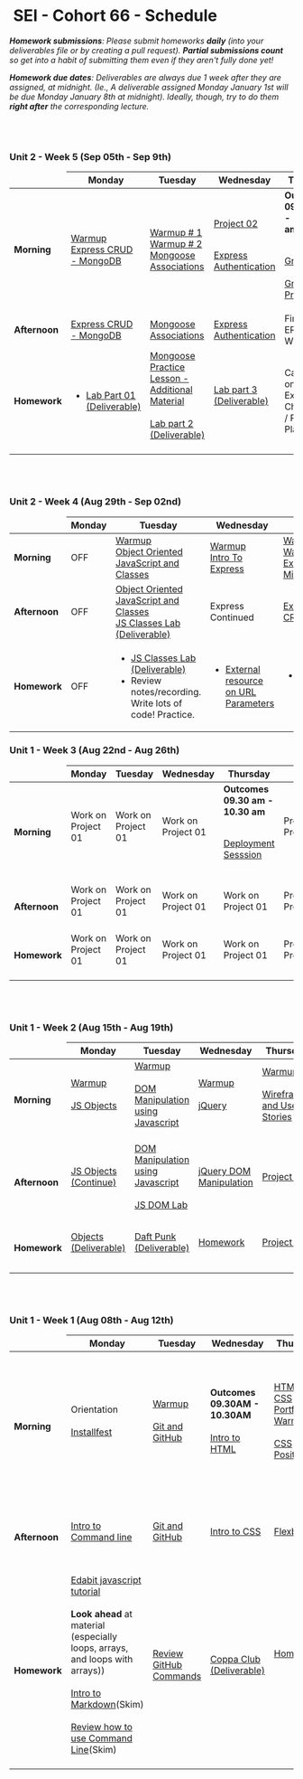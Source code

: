 
<h1><img src="https://ga-dash.s3.amazonaws.com/production/assets/logo-9f88ae6c9c3871690e33280fcf557f33.png" alt="" style="max-width:100%;"></a> SEI - Cohort 66 - Schedule</h1>

<i><strong>Homework submissions</strong>: Please submit homeworks <strong>daily</strong> (into your deliverables file or by creating a pull request). <strong>Partial submissions count</strong> so get into a habit of submitting them even if they aren't fully done yet!</i>

<i><strong>Homework due dates</strong>: Deliverables are always due 1 week after they are assigned, at midnight. (Ie., A deliverable assigned Monday January 1st will be due Monday January 8th at midnight). Ideally, though, try to do them <strong>right after</strong> the corresponding lecture.</i>


<br>
</hr>
<br>

### Unit 2 - Week 5 (Sep 05th - Sep 9th)

<table>
<thead>
<tr>
  <td></td>
  <th>Monday</th>
  <th>Tuesday</th>
  <th>Wednesday</th>
  <th>Thursday</th>
  <th>Friday</th>
</tr>
</thead>
<tbody>

<tr>
  <td><strong>Morning</strong></td>
    <td>
    <a href="https://www.codewars.com/kata/56efc695740d30f963000557/train/javascript">Warmup</a> <br>
          <a href="Lessons/Week04/Day05/express-crud-mongoDB.md">Express CRUD - MongoDB</a></td>

  <td> <a href="https://www.codewars.com/kata/558fc85d8fd1938afb000014/train/javascript">Warmup # 1</a> <br>
    <a href="https://www.codewars.com/kata/569d488d61b812a0f7000015/train/javascript">Warmup # 2</a> <br>
  <a href="Lessons/Week05/Day01/mongoose-associations/readme.md">Mongoose Associations</a>  </td>
  <td> 
      <a href="Projects/Project-2/readme.md">Project 02</a></br></br>

  <a href="Lessons/Week05/Day02/express-auth/README.md">Express Authentication</a> 
  </td>
  <td> 
<strong> Outcomes 09.30 am - 10.30 am</strong> </br></br>

  <a href="Lessons/Week05/Day03/GroupGIT/README.md">Group GIT</a>
  <br>  <br>
  <a href="Lessons/Week05/Day03/GroupGIT/Lab-GroupGIT.md">Group GIT Practice</a>
   </td>
  <td>
OFF
  </td>  

</tr>

<tr>
  <td><strong>Afternoon</strong></td>
  
  <td>
  <a href="Lessons/Week04/Day05/express-crud-mongoDB.md">Express CRUD - MongoDB</a>
  </td>

  <td> <a href="Lessons/Week05/Day01/mongoose-associations/readme.md">Mongoose Associations</a>  </td>
  <td><a href="Lessons/Week05/Day02/express-auth/README.md">Express Authentication</a> </td>
  <td>
  Finalize ERD & Wireframes</td>

   <td>
OFF
  </td>

</tr>

<tr>
  <td><strong>Homework</strong></td>

  <td>
    <ul>
      <li><a href="Lessons/Week04/Day05/express-crud-mongoDB.md">Lab Part 01 (Deliverable)</a></li>
    </ul>
  </td>

  <td>     
  <a href="Lessons/Week05/Day01/mongoose-intro.md">Mongoose Practice Lesson - Additional Material </a></br></br>
    <a href="Lessons/Week05/Day01/mongoose-associations/readme.md#Lab"> Lab part 2 (Deliverable)</a></br></br>
    <!-- <a href="Lessons/Week05/Day01/js-promises-lab">JS Promises Lab (Optional)</a> -->
  </td>
  <td>
    <a href="Lessons/Week05/Day02/express-auth/README.md#Lab">Lab part 3 (Deliverable)</a><br /><br />
  </td>
  <td>
     Catch up on Labs / Extra Challenges / Project 2 Planning
  </td>
  <td>
OFF
  </td>

</tr>

</tbody>
</table>




<br>
</hr>
<br>

### Unit 2 - Week 4 (Aug 29th - Sep 02nd)

<table>
<thead>
<tr>
  <td></td>
  <th>Monday</th>
  <th>Tuesday</th>
  <th>Wednesday</th>
  <th>Thursday</th>
  <th>Friday</th>
</tr>
</thead>
<tbody>

<tr>
  <td><strong>Morning</strong></td>

  <td>
   OFF </td>

  <td> <a href="Warmups/Week04/Day01/README.md">Warmup</a> <br>
          <a href="Lessons/Week04/Day01/OOJS/README.md">Object Oriented JavaScript and Classes</a></td>
  <td><a href="https://www.codewars.com/kata/5467e4d82edf8bbf40000155/train/javascript">Warmup</a> <br>
          <a href="Lessons/Week04/Day02/express-lesson.md">Intro To Express</a></td></td>
  <td><a href="https://www.codewars.com/kata/51f2d1cafc9c0f745c00037d/train/javascript">Warmup #1</a> <br>
      <a href="https://www.codewars.com/kata/5412509bd436bd33920011bc/train/javascript">Warmup #2</a> <br>
          <a href="Lessons/Week04/Day02/express-lesson.md#middleware-1">Express MiddleWare</a></td>
  <td>
    <a href="Warmups/Week04/Day04/express-api-warmup.md">Warmup</a> <br>
  <!-- <a href="https://www.codewars.com/kata/558fc85d8fd1938afb000014/train/javascript">Warmup #1</a> <br>
  <a href="https://www.codewars.com/kata/569d488d61b812a0f7000015/train/javascript">Warmup #2</a> <br> -->
          <a href="Lessons/Week04/Day04/mongodb-intro.md">Intro to MongoDB</a> </td>
  <!-- <td>
   <a href="https://www.codewars.com/kata/56efc695740d30f963000557/train/javascript">Warmup</a> <br>
          <a href="Lessons/Week04/Day05/express-crud-mongoDB.md">Express CRUD - MongoDB</a></td> -->
</tr>

<tr>
  <td><strong>Afternoon</strong></td>
    <td>
   OFF </td>
  <td> <a href="Lessons/Week04/Day01/OOJS/README.md">Object Oriented JavaScript and Classes</a> <br>
   <a href="Lessons/Week04/Day01/OOJS/README.md#Labs">JS Classes Lab (Deliverable)</a> </td>
  <td>Express Continued</td>
  <td>
  <a href="Lessons/Week04/Day02/express-lesson.md#express-as-an-api-1">Express API CRUD</a></td>
  <!-- <td><a href="Lessons/Week04/Day03/dev-skills-lab-part-1.md">Dev Skills Lab Part 1 (Deliverable)</a></td> -->
  <td><a href="Lessons/Week04/Day04/mongodb-intro.md">MongoDB Continued</a> </td>

  <!-- <td><a href="Lessons/Week04/Day05/express-crud-mongoDB.md">Express CRUD - MongoDB</a></td> -->
</tr>

<tr>
  <td><strong>Homework</strong></td>
    <td>
   OFF </td>
  <td>  <ul>
      <li><a href="Lessons/Week04/Day01/OOJS/README.md">JS Classes Lab (Deliverable)</a></li>
      <li>Review notes/recording. Write lots of code! Practice.</li>
    </ul></td>
  <td>
    <ul>
      <li><a href="https://ncoughlin.com/posts/express-route-parameters/">External resource on URL Parameters</a></li>
    </ul>
  </td>
  <td>
    <ul>
      <li><a href="Lessons/Week04/Day03/dev-skills-lab-part-1.md">Dev Skills Lab Part 1 (Deliverable)</a></li>
    </ul>
  </td>
  <td>
    <ul>
      <li><a href="Lessons/Week04/Day04/dev-skills-lab-part-2.md">Dev Skills Lab Part 2 (Deliverable)</a></li>
    </ul>
  </td>
  <!-- <td>
    <ul>
      <li><a href="Lessons/Week04/Day05/express-crud-mongoDB.md">Lab Part 01 (Deliverable)</a></li>
    </ul>
  </td> -->
</tr>

</tbody>
</table>



### Unit 1 -  Week 3 (Aug 22nd - Aug 26th)

<table>
<thead>
<tr>
  <td></td>
  <th>Monday</th>
  <th>Tuesday</th>
  <th>Wednesday</th>
  <th>Thursday</th>
  <th>Friday</th>
</tr>
</thead>
<tbody>

<tr>
  <td><strong>Morning</strong></td>

<td>
   Work on Project 01</br></br>
  </td>

<td>
   Work on Project 01</br></br>
  </td>
<td>
   Work on Project 01</br></br>
  </td>
<td>
<strong> Outcomes 09.30 am - 10.30 am</strong> </br></br>

   <a href="Projects/Project-1/GitHubDeploy"> Deployment Sesssion </a> </br></br>
  </td>
<td>
   Project 01 Presentation</br></br>
  </td>

</tr>

<tr>
  <td><strong>Afternoon</strong></td>

<td>
   Work on Project 01</br></br>
  </td>

<td>
   Work on Project 01</br></br>
  </td>
<td>
   Work on Project 01</br></br>
  </td>
<td>
   Work on Project 01</br></br>
  </td>
<td>
   Project 01 Presentation</br></br>
  </td>

</tr>

<tr>
  <td><strong>Homework</strong></td>
  
<td>
   Work on Project 01</br></br>
  </td>

<td>
   Work on Project 01</br></br>
  </td>
<td>
   Work on Project 01</br></br>
  </td>
<td>
   Work on Project 01</br></br>
  </td>
<td>
   Project 01 Presentation</br></br>
  </td>

</tr>
</tbody>
</table>


<br>
</hr>
<br>


### Unit 1 -  Week 2 (Aug 15th - Aug 19th)

<table>
<thead>
<tr>
  <td></td>
  <th>Monday</th>
  <th>Tuesday</th>
  <th>Wednesday</th>
  <th>Thursday</th>
  <th>Friday</th>
</tr>
</thead>
<tbody>

<tr>
  <td><strong>Morning</strong></td>



  <td>
    <a href="Warmups/Week02/Day01/LeapYear/README.md">Warmup</a></br></br>
    <a href="Lessons/Week02/Day01/JSObjects/readme.md">JS Objects</a><br><br>
   
  </td>
  <td>
    <a href="Warmups/Week02/Day02/Scrabble.md">Warmup</a></br></br>
    <a href="Lessons/Week02/Day02/DOM/README.md">DOM Manipulation using Javascript</a></br></br>
  </td>
  <td>
  <a href="Warmups/Week02/Day03/readme.md">Warmup</a></br></br>
    <a href="Lessons/Week02/Day03/Jquery/README.md">jQuery</a></br></br>
  </td>
  <td>
  <a href="Warmups/Week02/Day04/readme.md">Warmup</a></br></br>
    <a href="Lessons/Week02/Day04/README.md">Wireframes and User Stories</a></br></br>
   
  </td>

  <td>
    Finalize Project 01 Idea
  </td>

</tr>

<tr>
  <td><strong>Afternoon</strong></td>



  <td>
      <a href="Lessons/Week02/Day01/JSObjects/readme.md">JS Objects (Continue) </a><br><br>
  </td>
  <td>
    <a href="Lessons/Week02/Day02/DOM/README.md">DOM Manipulation using Javascript</a></br></br>
     <a href="Lessons/Week02/Day02/DOM/Labs.md">JS DOM Lab</a></br></br>
  </td>
  <td>
          <a href="Lessons/Week02/Day03/Jquery/README.md">jQuery DOM Manipulation</a></br></br>
  </td>
  <td>
    <a href="Projects/Project-1/readme.md">Project 01</a></br></br>
  </td>

 <td>
    Finalize Project 01 Idea
  </td>

</tr>

<tr>
  <td><strong>Homework</strong></td>
  

<td>
   <a href="Homework/Week02/Day01/readme.md"> Objects (Deliverable)</a></br></br>
  </td>
<td>
   <a href="Homework/Week02/Day02/js-soundboard-start"> Daft Punk (Deliverable)</a></br></br>
  </td>
  <td>
   <a href=""> Homework </a></br></br>
  </td>
  <td>
   <a href="Projects/Project-1/readme.md">Project 01</a></br></br>
  </td>
 <td>
    Work on Project 01
  </td>

</tr>
</tbody>
</table>


<br>
</hr>
<br>

### Unit 1 -  Week 1 (Aug 08th - Aug 12th)

<table>
<thead>
<tr>
  <td></td>
  <th>Monday</th>
  <th>Tuesday</th>
  <th>Wednesday</th>
  <th>Thursday</th>
  <th>Friday</th>
</tr>
</thead>
<tbody>

<tr>
  <td><strong>Morning</strong></td>



  <td>
    Orientation</br><br>
    <a href="Lessons/Week01/Day01/installfest.md">Installfest</a><br><br>
  </td>
  <td>
    <a href="Warmups/Week01/Day02/README.md">Warmup</a></br></br>
    <a href="Lessons/Week01/Day02/Git-GitHub/README.md">Git and GitHub</a></br></br>
  </td>
  <td>
   <strong>Outcomes 09.30AM - 10.30AM</strong> <br><br>
    <a href="Lessons/Week01/Day03/html.md">Intro to HTML</a></br></br>
  </td>
  <td>
  <a href="Warmups/Week01/Day03/html&css-portfolio/README.md">HTML & CSS Portfolio Warmup</a></br></br>
    <a href="Lessons/Week01/Day04/css-positioning/README.md">CSS Positioning</a></br></br>
   
  </td>

<td>
   <a href="Warmups/Week01/Day05/HTML&CSS/">Warmup</a></br></br>
   <a href="Lessons/Week01/Day04/flexbox/README.md">Flexbox</a></br></br>
   <a href="Lessons/Week01/Day05/js-intro/README.md">Intro to JS</a></br></br>
     <a href="Lessons/Week01/Day05/js-arrays&loops/readme.md">JS Arrays, Loops</a></br></br>
     <a href="Lessons/Week01/Day05/js-arrays&loops/Exercises/loops/lap1.md">Loops LAB</a></br></br>
      <a href="Lessons/Week01/Day05/js-arrays%26loops/Exercises/arrays/lap1.md">Arrays LAB</a></br></br>
  </td>
</tr>

<tr>
  <td><strong>Afternoon</strong></td>

  


  <td>
    <a href="Lessons/Week01/Day01/CommandLine.md">Intro to Command line</a></br></br>
  </td>
  <td>
   <a href="Lessons/Week01/Day02/Git-GitHub/README.md">Git and GitHub</a></br></br>
   
  </td>
  <td>
          <a href="Lessons/Week01/Day03/css.md">Intro to CSS</a></br></br>
  </td>
  <td>
    <a href="Lessons/Week01/Day04/flexbox/README.md">Flexbox</a></br></br>
  </td>

<td>
 <a href="Lessons/Week01/Day05/js-functions/README.md">JS Functions</a></br></br>
 <a href="Lessons/Week01/Day05/js-functions/Lab.js">JS LAB (Deliverable)</a></br></br>

  </td>

</tr>

<tr>
  <td><strong>Homework</strong></td>
  

  <td>
    <a href="https://edabit.com/tutorial/javascript">Edabit javascript tutorial</a><br><br>
    <strong>Look ahead</strong> at material<br> (especially loops, arrays, and loops with arrays))<br><br>
    <a href="Lessons/Week01/Day01/Markdown-intro.md">Intro to Markdown</a>(Skim)</br></br>
    <a href="Lessons/Week01/Day01/CommandLine.md">Review how to use Command Line</a>(Skim)<br><br>
  </td>
  <td>
      <a href="https://education.github.com/git-cheat-sheet-education.pdf"> Review GitHub Commands </a></br></br>
  </td>
  <td>
   <a href="Homework/Week01/Day03/html-coppa-club/"> Coppa Club (Deliverable)</a></br></br>
  </td>
  <td>
   <a href=""> Homework </a></br></br></br></br>
  </td>

<td>
   <a href="Homework/Week01/Day04/airbnb/"> Airbnb (Deliverable)</a></br></br>
    <a href="Lessons/Week01/Day05/js-functions/Lab.js">JS LAB (Deliverable)</a></br></br>
  </td>

</tr>
</tbody>
</table>

